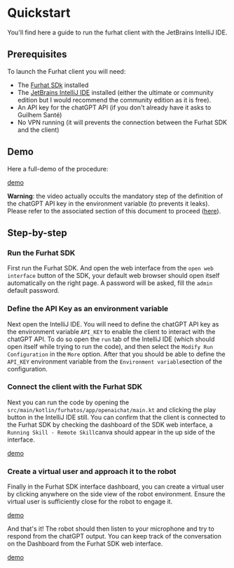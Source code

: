 # Quickstart
You'll find here a guide to run the furhat client with the JetBrains IntelliJ IDE.

## Prerequisites
To launch the Furhat client you will need:
- The [Furhat SDk](https://docs.furhat.io/getting_started/#installation) installed
- The [JetBrains IntelliJ IDE](https://www.jetbrains.com/idea/download/) installed (either the ultimate or community edition but I would recommend the community edition as it is free).
- An API key for the chatGPT API (if you don't already have it asks to Guilhem Santé)
- No VPN running (it will prevents the connection between the Furhat SDK and the client)


## Demo
Here a full-demo of the procedure:

[demo](https://github.com/hwu-social-alignment-robots-2025/alignment-social-robots/blob/8e59921e021b63f360190e2de5f4c633c923533a/res/video/demo.mp4)

**Warning**: the video actually occults the mandatory step of the definition of the chatGPT API key in the environment variable (to prevents it leaks). Please refer to the associated section of this document to proceed ([here](#define-the-api-key-as-an-environment-variable)).

## Step-by-step

### Run the Furhat SDK
First run the Furhat SDK. And open the web interface from the `open web interface` button of the SDK, your default web browser should open itself automatically on the right page. A password will be asked, fill the `admin` default password.

### Define the API Key as an environment variable
Next open the IntelliJ IDE. You will need to define the chatGPT API key as the environment variable `API_KEY` to enable the client to interact with the chatGPT API. To do so open the `run` tab of the IntelliJ IDE (which should open itself while trying to run the code), and then select the `Modify Run Configuration` in the `More` option. After that you should be able to define the `API_KEY` environment variable from the `Environment variable`section of the configuration.

### Connect the client with the Furhat SDK
Next you can run the code by opening the `src/main/kotlin/furhatos/app/openaichat/main.kt` and clicking the play button in the IntelliJ IDE still. You can confirm that the client is connected to the Furhat SDK by checking the dashboard of the SDK web interface, a `Running Skill - Remote Skill`canva should appear in the up side of the interface.

[demo](https://github.com/hwu-social-alignment-robots-2025/alignment-social-robots/blob/8e59921e021b63f360190e2de5f4c633c923533a/res/video/environment.mp4)

### Create a virtual user and approach it to the robot
Finally in the Furhat SDK interface dashboard, you can create a virtual user by clicking anywhere on the side view of the robot environment. Ensure the virtual user is sufficiently close for the robot to engage it.

[demo](https://github.com/hwu-social-alignment-robots-2025/alignment-social-robots/blob/8e59921e021b63f360190e2de5f4c633c923533a/res/video/virtual-user.mp4)

And that's it! The robot should then listen to your microphone and try to respond from the chatGPT output. You can keep track of the conversation on the Dashboard from the Furhat SDK web interface.

[demo](https://github.com/hwu-social-alignment-robots-2025/alignment-social-robots/blob/8e59921e021b63f360190e2de5f4c633c923533a/res/video/chat.mp4)
